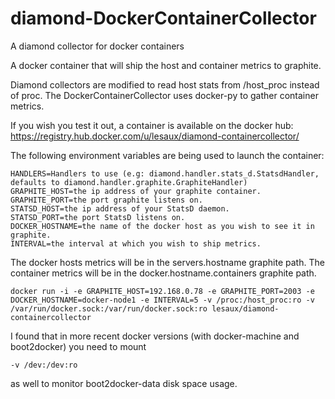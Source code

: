 # diamond-DockerContainerCollector
A diamond collector for docker containers

A docker container that will ship the host and container metrics to graphite.

Diamond collectors are modified to read host stats from /host_proc instead of proc.
The DockerContainerCollector uses docker-py to gather container metrics.

If you wish you test it out, a container is available on the docker hub: https://registry.hub.docker.com/u/lesaux/diamond-containercollector/

The following environment variables are being used to launch the container:
```
HANDLERS=Handlers to use (e.g: diamond.handler.stats_d.StatsdHandler, defaults to diamond.handler.graphite.GraphiteHandler)
GRAPHITE_HOST=the ip address of your graphite container.
GRAPHITE_PORT=the port graphite listens on.
STATSD_HOST=the ip address of your StatsD daemon.
STATSD_PORT=the port StatsD listens on.
DOCKER_HOSTNAME=the name of the docker host as you wish to see it in graphite.
INTERVAL=the interval at which you wish to ship metrics.
```
The docker hosts metrics will be in the servers.hostname graphite path.
The container metrics will be in the docker.hostname.containers graphite path.

```
docker run -i -e GRAPHITE_HOST=192.168.0.78 -e GRAPHITE_PORT=2003 -e DOCKER_HOSTNAME=docker-node1 -e INTERVAL=5 -v /proc:/host_proc:ro -v /var/run/docker.sock:/var/run/docker.sock:ro lesaux/diamond-containercollector
```

I found that in more recent docker versions (with docker-machine and boot2docker) you need to mount
```
-v /dev:/dev:ro
```
as well to monitor boot2docker-data disk space usage.

